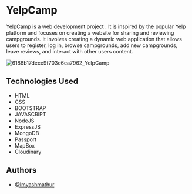 
# YelpCamp

YelpCamp is a web development project . It is inspired by the popular Yelp platform and focuses on creating a website for sharing and reviewing campgrounds. It involves creating a dynamic web application that allows users to register, log in, browse campgrounds, add new campgrounds, leave reviews, and interact with other users content.

![6186b17dece9f703e6ea7962_YelpCamp](https://github.com/Imyashmathur/YelpCamp/assets/97505519/b7dd7e4f-0025-4ca6-814b-85ea319f2341)

## Technologies Used

- HTML
- CSS
- BOOTSTRAP
- JAVASCRIPT
- NodeJS
- ExpressJS
- MongoDB
- Passport
- MapBox
- Cloudinary



## Authors

- [@Imyashmathur ](https://github.com/Imyashmathur)

